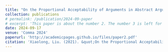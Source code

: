 ```yaml
---
title: "On the Proportional Acceptability of Arguments in Abstract Argumentation"
collection: publications
# permalink: /publication/2024-09-paper
# excerpt: 'This paper is about the number 2. The number 3 is left for future work.'
date: 2024-09-17
venue: 'Comma 2024'
paperurl: 'http://academicpages.github.io/files/paper2.pdf'
citation: 'Xiaolong, Liu. (2021). &quot;On the Proportional Acceptability of Arguments in Abstract Argumentation.&quot; <i>Proceedings of Comma 2024</i>.	'
---
```


<!-- The contents above will be part of a list of publications, if the user clicks the link for the publication than the contents of section will be rendered as a full page, allowing you to provide more information about the paper for the reader. When publications are displayed as a single page, the contents of the above "citation" field will automatically be included below this section in a smaller font. -->
